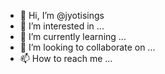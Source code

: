 - 👋 Hi, I’m @jyotisings
- 👀 I’m interested in ...
- 🌱 I’m currently learning ...
- 💞️ I’m looking to collaborate on ...
- 📫 How to reach me ...

<!---
jyotisings/jyotisings is a ✨ special ✨ repository because its `README.md` (this file) appears on your GitHub profile.
You can click the Preview link to take a look at your changes.
--->
